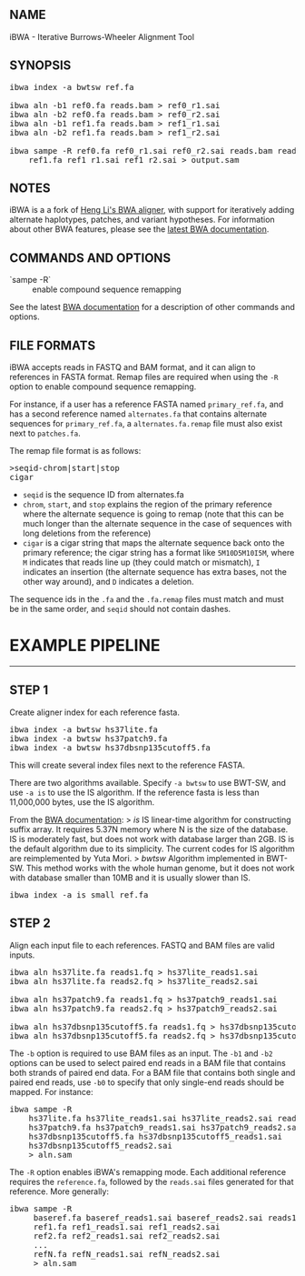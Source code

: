 ## NAME
iBWA - Iterative Burrows-Wheeler Alignment Tool

## SYNOPSIS
<pre class='terminal'>ibwa index -a bwtsw ref.fa

ibwa aln -b1 ref0.fa reads.bam > ref0_r1.sai
ibwa aln -b2 ref0.fa reads.bam > ref0_r2.sai
ibwa aln -b1 ref1.fa reads.bam > ref1_r1.sai
ibwa aln -b2 ref1.fa reads.bam > ref1_r2.sai

ibwa sampe -R ref0.fa ref0_r1.sai ref0_r2.sai reads.bam reads.bam
    ref1.fa ref1_r1.sai ref1_r2.sai > output.sam</pre>

## NOTES
iBWA is a a fork of [Heng Li's BWA aligner](http://bio-bwa.sourceforge.net), with support for iteratively adding alternate haplotypes, patches, and variant hypotheses. For information about other BWA features, please see the [latest BWA documentation](http://bio-bwa.sourceforge.net/bwa.shtml).

## COMMANDS AND OPTIONS
<dl>
<dt markdown='1'>`sampe -R`</dt>
<dd>enable compound sequence remapping</dd>
</dl>

See the latest [BWA documentation](http://bio-bwa.sourceforge.net/bwa.shtml) for a description of other commands and options. 

## FILE FORMATS

iBWA accepts reads in FASTQ and BAM format, and it can align to references in FASTA format. Remap files are required when using the `-R` option to enable compound sequence remapping.

For instance, if a user has a reference FASTA named `primary_ref.fa`, and has a second reference named `alternates.fa` that contains alternate sequences for `primary_ref.fa`, a `alternates.fa.remap` file must also exist next to `patches.fa`.

The remap file format is as follows:

<pre class='terminal'>>seqid-chrom|start|stop
cigar</pre>

* `seqid` is the sequence ID from alternates.fa
* `chrom`, `start`, and `stop` explains the region of the primary reference where the alternate sequence is going to remap (note that this can be much longer than the alternate sequence in the case of sequences with long deletions from the reference)
* `cigar` is a cigar string that maps the alternate sequence back onto the primary reference; the cigar string has a format like `5M10D5M10I5M`, where `M` indicates that reads line up (they could match or mismatch), `I` indicates an insertion (the alternate sequence has extra bases, not the other way around), and `D` indicates a deletion.

The sequence ids in the `.fa` and the `.fa.remap` files must match and must be in the same order, and `seqid` should not contain dashes.

# EXAMPLE PIPELINE

---

## STEP 1
Create aligner index for each reference fasta.

<pre class='terminal'>
ibwa index -a bwtsw hs37lite.fa
ibwa index -a bwtsw hs37patch9.fa
ibwa index -a bwtsw hs37dbsnp135cutoff5.fa
</pre>

This will create several index files next to the reference FASTA.

There are two algorithms available. Specify `-a bwtsw` to use BWT-SW, and use `-a is` to use the IS algorithm. If the reference fasta is less than 11,000,000 bytes, use the IS algorithm.

From the [BWA documentation](http://bio-bwa.sourceforge.net/bwa.shtml#3):
    > *is* IS linear-time algorithm for constructing suffix array. It requires 5.37N memory where N is the size of the database. IS is moderately fast, but does not work with database larger than 2GB. IS is the default algorithm due to its simplicity. The current codes for IS algorithm are reimplemented by Yuta Mori.
    > *bwtsw* Algorithm implemented in BWT-SW. This method works with the whole human genome, but it does not work with database smaller than 10MB and it is usually slower than IS. 

<pre class='terminal'>
ibwa index -a is small_ref.fa
</pre>

## STEP 2
Align each input file to each references. FASTQ and BAM files are valid inputs.

<pre class='terminal'>
ibwa aln hs37lite.fa reads1.fq > hs37lite_reads1.sai
ibwa aln hs37lite.fa reads2.fq > hs37lite_reads2.sai

ibwa aln hs37patch9.fa reads1.fq > hs37patch9_reads1.sai
ibwa aln hs37patch9.fa reads2.fq > hs37patch9_reads2.sai

ibwa aln hs37dbsnp135cutoff5.fa reads1.fq > hs37dbsnp135cutoff5_reads1.sai
ibwa aln hs37dbsnp135cutoff5.fa reads2.fq > hs37dbsnp135cutoff5_reads2.sai
</pre>

The `-b` option is required to use BAM files as an input. The `-b1` and `-b2` options can be used to select paired end reads in a BAM file that contains both strands of paired end data. For a BAM file that contains both single and paired end reads, use `-b0` to specify that only single-end reads should be mapped. For instance:

<pre class='terminal>
ibwa aln hs37lite.fa -b1 allreads.bam > hs37lite_reads1.sai
ibwa aln hs37lite.fa -b2 allreads.bam > hs37lite_reads2.sai
</pre>

## STEP 3
Run `samse` (for single-ended data) or `sampe` (for paired-end data) to generate a SAM file.

<pre class='terminal'>
ibwa sampe -R
    hs37lite.fa hs37lite_reads1.sai hs37lite_reads2.sai reads1.fq reads2.fq
    hs37patch9.fa hs37patch9_reads1.sai hs37patch9_reads2.sai
    hs37dbsnp135cutoff5.fa hs37dbsnp135cutoff5_reads1.sai
    hs37dbsnp135cutoff5_reads2.sai
    > aln.sam
</pre>

The `-R` option enables iBWA's remapping mode. Each additional reference requires the `reference.fa`, followed by the `reads.sai` files generated for that reference. More generally:

<pre class='terminal'>
ibwa sampe -R
     baseref.fa baseref_reads1.sai baseref_reads2.sai reads1.fq reads2.fq
     ref1.fa ref1_reads1.sai ref1_reads2.sai
     ref2.fa ref2_reads1.sai ref2_reads2.sai
     ...
     refN.fa refN_reads1.sai refN_reads2.sai
     > aln.sam
</pre>


